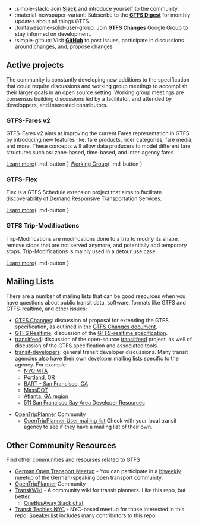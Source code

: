 <div class="grid cards" markdown>

- :simple-slack: Join [__Slack__](https://share.mobilitydata.org/slack) and introduce yourself to the community.
- :material-newspaper-variant: Subscribe to the [__GTFS Digest__](https://groups.google.com/g/gtfs-digest) for monthly updates about all things GTFS.
- :fontawesome-solid-user-group: Join [__GTFS Changes__](https://groups.google.com/g/gtfs-changes) Google Group to stay informed on development. 
- :simple-github: Visit [__GitHub__](https://github.com/google/transit) to post issues, participate in discussions around changes, and, propose changes. 

</div>

## Active projects

The community is constantly developing new additions to the specification that could require discussions and working group meetings to accomplish their larger goals in an open source setting. Working group meetings are consensus building discussions led by a facilitator, and attended by developpers, and interested contributors.   

### GTFS-Fares v2
GTFS-Fares v2 aims at improving the current Fares representation in GTFS by introducing new features like: fare products, rider categories, fare media, and more. These concepts will allow data producers to model different fare structures such as: zone-based, time-based, and inter-agency fares. 

[Learn more](#gtfs-fares-v2){ .md-button }
[Working Group](#){ .md-button } 


### GTFS-Flex
Flex is a GTFS Schedule extension project that aims to facilitate discoverability of Demand Responsive Transportation Services.

[Learn more](#gtfs-flex){ .md-button }


### GTFS Trip-Modifications
Trip-Modifications are modifications done to a trip to modify its shape, remove stops that are not served anymore, and potentially add temporary stops. Trip-Modifications is mainly used in a detour use case.

[Learn more](#){ .md-button }


## Mailing Lists

There are a number of mailing lists that can be good resources when you have questions about public transit data, software, formats like GTFS and GTFS-realtime, and other issues:

* [GTFS Changes](https://groups.google.com/group/gtfs-changes): discussion of proposal for extending the GTFS specification, as outlined in the [GTFS Changes document](https://github.com/google/transit/blob/master/gtfs/CHANGES.md).
* [GTFS Realtime](https://groups.google.com/group/gtfs-realtime): discussion of the [GTFS-realtime specification](https://github.com/google/transit/tree/master/gtfs-realtime).
* [transitfeed](https://groups.google.com/group/transitfeed): discussion of the open-source [transitfeed](https://groups.google.com/group/transitfeed) project, as well of discussion of the GTFS specification and associated tools.
* [transit-developers](https://groups.google.com/group/transit-developers): general transit developer discussions. Many transit agencies also have their own developer mailing lists specific to the agency. For example:
    * [NYC MTA](https://groups.google.com/group/mtadeveloperresources)
    * [Portland, OR](https://groups.google.com/group/transit-developers-pdx)
    * [BART - San Francisco, CA](https://groups.google.com/group/bart-developers)
    * [MassDOT](https://groups.google.com/group/massdotdevelopers)
    * [Atlanta, GA region](https://groups.google.com/forum/#!forum/atl-transit-developers)
    * [511 San Francisco Bay Area Developer Resources](https://groups.google.com/forum/#!forum/511sfbaydeveloperresources)
- [OpenTripPlanner](https://github.com/opentripplanner/OpenTripPlanner) Community
    - [OpenTripPlanner User mailing list](https://groups.google.com/forum/#!forum/opentripplanner-users)
Check with your local transit agency to see if they have a mailing list of their own.


## Other Community Resources
Find other communities and resourses related to GTFS

- [German Open Transport Meetup](https://github.com/transportkollektiv/meetup/wiki) - You can participate in a [biweekly](https://hackmd.okfn.de/opentransportmeetup#) meetup of the German-speaking open transport community.
- [OpenTripPlanner](https://github.com/opentripplanner/OpenTripPlanner) Community
- [TransitWiki](http://transitwiki.org) - A community wiki for transit planners. Like this repo, but better.
    - [OneBusAway Slack chat](https://onebusaway.herokuapp.com/)
- [Transit Techies NYC](https://transittechies.nyc/) - NYC-based meetup for those interested in this repo. [Speaker list](https://transittechies.nyc/past) includes many contributors to this repo.
